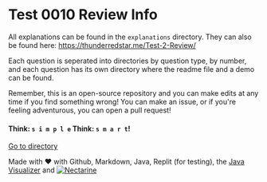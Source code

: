 # Test 0010 Review Info
All explanations can be found in the `explanations` directory. They can also be found here: https://thunderredstar.me/Test-2-Review/

Each question is seperated into directories by question type, by number, and each question has its own directory where the readme file and a demo can be found. 

Remember, this is an open-source repository and you can make edits at any time if you find something wrong! You can make an issue, or if you're feeling adventurous, you can open a pull request!

#### Think: `s i m p l e` Think: `s m a r t`!

[Go to directory](https://thunderredstar.me/Test-2-Review/explanations)

Made with ❤️ with Github, Markdown, Java, Replit (for testing), the [Java Visualizer](https://cscircles.cemc.uwaterloo.ca/java_visualize/) and [![Nectarine](https://www.scenestream.net/static/emoticons/support-our-fruits.gif)](https://www.scenestream.net/demovibes/)